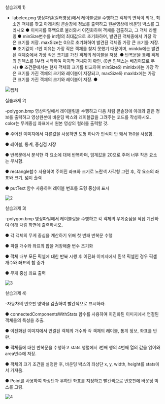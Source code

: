 실습과제 1)
- labelex.png 영상파일(컬러영상)에서 레이블링을 수행하고 객체의 면적이 최대, 최소인 객체를 찾고 아래처럼 콘솔창에 정보를 출력하고 원본영상에 바운딩 박스를 그리시오
● 이미지를 흑백으로 불러와서 이진화하여 객체를 검출하고, 그 객체 라벨링
● minSize변수를 int형의 최대값으로 초기화하여, 발견된 객체중에서 가장 작은 크기를 저장. maxSize는 0으로 초기화하여 발견된 객체중 가장 큰 크기를 저장.
● 초기값이 -1인 이유는 가장 작은 객체를 찾지 못했기 때문이며, minIdx에는 발견된 객체중에서 가장 작은 크기를 가진 객체의 레이블을 저장.
● 반복문을 통해 객체의 인덱스를 1부터 시작하여 마지막 객체까지 확인. (0번 인덱스는 배경이므로 무시)
● 조건문에서는 현재 객체의 크기를 비교하여 minSize와 minIdx에는 가장 작은 크기를 가진 객체의 크기와 레이블이 저장되고, maxSize와 maxIdx에는 가장 큰 크기를 가진 객체의 크기와 레이블이 저장.
● 

![캡처](https://github.com/smHan22/opencv_ch12-1/assets/90818408/9dab093d-5e79-4a8c-bec1-37c227d2ab29)


실습과제 2)

-polygon.bmp 영상파일에서 레이블링을 수행하고 다음 처럼 콘솔창에 아래와 같은 정보를 출력하고 영상원본에 바운딩 박스와 레이블값을 그려주는 코드를 작성하시오. color는 무게중심 좌표에서 원본 영상의 컬러를 출력할 것.

● 주어진 이미지에서 다른값을 사용하면 도형 하나가 인식이 안 돼서 150을 사용함.

● 레이블, 통계, 중심점 저장

● 반복문에서 분석한 각 요소에 대해 반복하며, 임계값을 20으로 주어 너무 작은 요소는 무시함.

● rectangle함수 사용하여 주어진 좌표와 크기로 노란색 사각형 그린 후, 각 요소의 좌표와 크기, 넓이 출력

● putText 함수 사용하여 레이블 번호를 도형 중심에 표시

![2](https://github.com/smHan22/opencv_ch12-1/assets/90818408/969029af-f2e9-4272-a4cd-2865b30be30c)


실습과제 3)

-polygon.bmp 영상파일에서 레이블링을 수행하고 각 객체의 무게중심을 직접 계산하여 아래 처럼 화면에 출력하시오.

● 각 객체의 무게 중심을 계산하기 위해 첫 번째 반복문 수행

● 픽셀 개수와 좌표의 합을 저장해줄 변수 초기화

● 객체 내부 모든 픽셀에 대한 반복 시행 후 이진화 이미지에서 흰색 픽셀인 경우 픽셀 개수와 좌표의 합 증가

● 무게 중심 좌표 출력

![3](https://github.com/smHan22/opencv_ch12-1/assets/90818408/acc398d3-b9e5-4f70-bca6-6fee6a12c806)


실습과제 4)

-자동차의 번호판 영역을 검출하여 빨간색으로 표시하라.

●  connectedComponentsWithStats 함수를 사용하여 이진화된 이미지에서 연결된 객체들의 특성을 추출.

● 이진화된 이미지에서 연결된 객체의 개수와 각 객체의 레이블, 통계 정보, 좌표를 반환.

● 객체들에 대한 반복문을 수행하고 stats 행렬에서 i번째 행의 4번째 열의 값을 읽어와 area변수에 저장.

● 객체의 크기 조건을 설정한 후, 바운딩 박스의 좌상단 x, y, width, height를 stats에서 가져옴.

● Point를 사용하여 좌상단과 우하단 좌표를 지정하고 빨간색으로 번호판에 바운딩 박스를 그림.

![4](https://github.com/smHan22/opencv_ch12-1/assets/90818408/795dcc75-a6ce-4018-a767-0d2d08b2c1ca)






